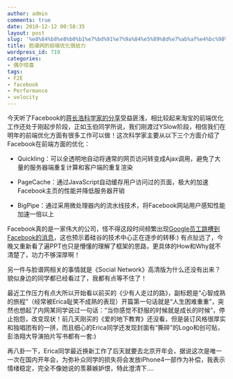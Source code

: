 ```yaml
---
author: admin
comments: true
date: 2010-12-12 00:58:35
layout: post
slug: '%e8%84%b8%e8%b0%b1%e7%bd%91%e7%9a%84%e5%89%8d%e7%ab%af%e4%bc%98%e5%8c%96%e5%be%88%e7%bb%99%e5%8a%9b'
title: 脸谱网的前端优化很给力
wordpress_id: 719
categories:
- 偶尔惊喜
tags:
- F2E
- facebook
- Performance
- velocity
---
```


今天听了Facebook的[蒋长浩科学家的分享](http://velocity.oreilly.com.cn/index.php?func=autobio&name=Changhao+Jiang)受益匪浅，相比较起来淘宝的前端优化工作还处于刚起步阶段，正如玉伯同学所说，我们刚渡过YSlow阶段，相信我们在明年的前端优化方面有很多工作可以做！这次科学家主要从以下三个方面介绍了Facebook在前端方面的优化：



	
  * Quickling：可以全透明地自动将通常的网页访问转变成Ajax调用，避免了大量的服务器端重复计算和客户端的重复渲染

	
  * PageCache：通过JavaScript自动缓存用户访问过的页面，极大的加速Facebook主页的性能并降低服务器开销

	
  * BigPipe：通过采用微处理器内的流水线技术，将Facebook网站用户感知性能加速一倍以上


Facebook真的是一家伟大的公司，怪不得这段时间频繁出现[Google员工跳槽到Facebook的消息](http://bbs.chinabyte.com/thread-452225-1-1.html)，这也预示着硅谷的技术中心正在逐步的转移:) 有点扯远了，今晚又重新看了遍PPT也只是懵懂的理解了框架的思路，更具体的How和Why就不清楚了，功力不够深厚啊！

另一件与脸谱网相关的事情就是《Social Network》高清版为什么还没有出来？貌似身边的同学都已经看过了，我都有点等不住了！

最近工作压力有点大所以开始看以前买的《少有人走过的路》，副标题是“心智成熟的旅程”（经常被Erica耻笑不成熟的表现）开篇第一句话就是“人生困难重重”，突然也想起了内网某同学说过一句话：“当你感觉不舒服的时候就是成长的时候”，停止抱怨，改变现状！前几天刚买的《爱的地下教育》还没看，但是装订风格很厚实和独唱团有的一拼，而且细心的Erica同学还发现封面有“撕碎”的Logo和创可贴，彭浩翔大导演拍片写书都有一套:)

再八卦一下，Erica同学最近换新工作了后天就要去北京开年会，据说这次是唯一一次在国内开年会，为弥补众同学的损失将会发放iPhone4一部作为补偿，我表示情绪稳定，完全不像她说的羡慕嫉妒恨，特此澄清下....
